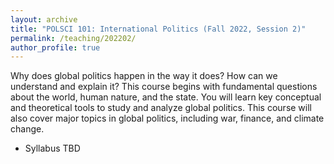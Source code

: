 ```yaml
---
layout: archive
title: "POLSCI 101: International Politics (Fall 2022, Session 2)"
permalink: /teaching/202202/
author_profile: true
---
```


Why does global politics happen in the way it does? How can we understand and explain it? This course begins with fundamental questions about the world, human nature, and the state. You will learn key conceptual and theoretical tools to study and analyze global politics. This course will also cover major topics in global politics, including war, finance, and climate change. 

- Syllabus TBD

